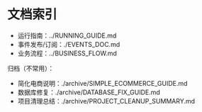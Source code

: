 # 文档索引

- 运行指南：../RUNNING_GUIDE.md
- 事件发布/订阅：./EVENTS_DOC.md
- 业务流程：../BUSINESS_FLOW.md

归档（不常用）：
- 简化电商说明：./archive/SIMPLE_ECOMMERCE_GUIDE.md
- 数据库修复：./archive/DATABASE_FIX_GUIDE.md
- 项目清理总结：./archive/PROJECT_CLEANUP_SUMMARY.md

